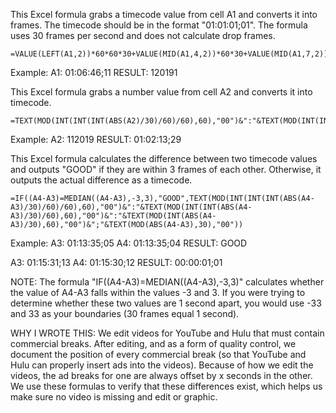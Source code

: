 This Excel formula grabs a timecode value from cell A1 and converts it into frames. The timecode should be in the format "01:01:01;01". The formula uses 30 frames per second and does not calculate drop frames.

	=VALUE(LEFT(A1,2))*60*60*30+VALUE(MID(A1,4,2))*60*30+VALUE(MID(A1,7,2))*30+RIGHT(A1,2)

Example:
A1: 01:06:46;11
RESULT: 120191

This Excel formula grabs a number value from cell A2 and converts it into timecode.

	=TEXT(MOD(INT(INT(INT(ABS(A2)/30)/60)/60),60),"00")&":"&TEXT(MOD(INT(INT(ABS(A2)/30)/60),60),"00")&":"&TEXT(MOD(INT(ABS(A2)/30),60),"00")&";"&TEXT(MOD(ABS(A2),30),"00")

Example:
A2:  112019
RESULT: 01:02:13;29

This Excel formula calculates the difference between two timecode values and outputs "GOOD" if they are within 3 frames of each other. Otherwise, it outputs the actual difference as a timecode.

	=IF((A4-A3)=MEDIAN((A4-A3),-3,3),"GOOD",TEXT(MOD(INT(INT(INT(ABS(A4-A3)/30)/60)/60),60),"00")&":"&TEXT(MOD(INT(INT(ABS(A4-A3)/30)/60),60),"00")&":"&TEXT(MOD(INT(ABS(A4-A3)/30),60),"00")&";"&TEXT(MOD(ABS(A4-A3),30),"00"))

Example:
A3: 01:13:35;05
A4: 01:13:35;04
RESULT: GOOD

A3: 01:15:31;13
A4: 01:15:30;12
RESULT: 00:00:01;01

NOTE:
The formula "IF((A4-A3)=MEDIAN((A4-A3),-3,3)" calculates whether the value of A4-A3 falls within the values -3 and 3. If you were trying to determine whether these two values are 1 second apart, you would use -33 and 33 as your boundaries (30 frames equal 1 second).

WHY I WROTE THIS:
We edit videos for YouTube and Hulu that must contain commercial breaks. After editing, and as a form of quality control, we document the position of every commercial break (so that YouTube and Hulu can properly insert ads into the videos). Because of how we edit the videos, the ad breaks for one are always offset by x seconds in the other. We use these formulas to verify that these differences exist, which helps us make sure no video is missing and edit or graphic.